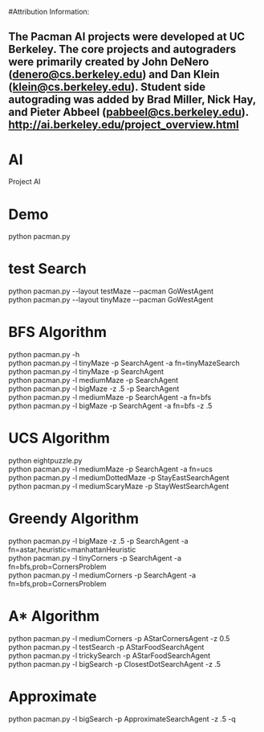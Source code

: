   #Attribution Information: 

The Pacman AI projects were developed at UC Berkeley. The core projects and autograders were primarily created by John DeNero (denero@cs.berkeley.edu) and Dan Klein (klein@cs.berkeley.edu). Student side autograding was added by Brad Miller, Nick Hay, and Pieter Abbeel (pabbeel@cs.berkeley.edu). http://ai.berkeley.edu/project_overview.html
----------------------------------------------------------------------------------------------------------------------------
# AI
Project AI
# Demo
python pacman.py
# test Search
python pacman.py --layout testMaze --pacman GoWestAgent   
python pacman.py --layout tinyMaze --pacman GoWestAgent
# BFS Algorithm
python pacman.py -h     
python pacman.py -l tinyMaze -p SearchAgent -a fn=tinyMazeSearch      
python pacman.py -l tinyMaze -p SearchAgent       
python pacman.py -l mediumMaze -p SearchAgent       
python pacman.py -l bigMaze -z .5 -p SearchAgent        
python pacman.py -l mediumMaze -p SearchAgent -a fn=bfs         
python pacman.py -l bigMaze -p SearchAgent -a fn=bfs -z .5          
# UCS Algorithm  
python eightpuzzle.py   
python pacman.py -l mediumMaze -p SearchAgent -a fn=ucs   
python pacman.py -l mediumDottedMaze -p StayEastSearchAgent     
python pacman.py -l mediumScaryMaze -p StayWestSearchAgent      
# Greendy Algorithm      
python pacman.py -l bigMaze -z .5 -p SearchAgent -a fn=astar,heuristic=manhattanHeuristic       
python pacman.py -l tinyCorners -p SearchAgent -a fn=bfs,prob=CornersProblem      
python pacman.py -l mediumCorners -p SearchAgent -a fn=bfs,prob=CornersProblem      
# A* Algorithm     
python pacman.py -l mediumCorners -p AStarCornersAgent -z 0.5     
python pacman.py -l testSearch -p AStarFoodSearchAgent      
python pacman.py -l trickySearch -p AStarFoodSearchAgent      
python pacman.py -l bigSearch -p ClosestDotSearchAgent -z .5      
# Approximate   
python pacman.py -l bigSearch -p ApproximateSearchAgent -z .5 -q      

